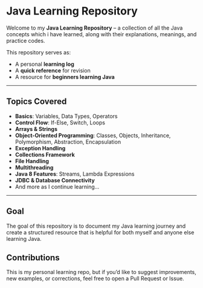 # Java Learning Repository

Welcome to my **Java Learning Repository** – a collection of all the Java concepts which i have learned, along with their explanations, meanings, and practice codes.  

This repository serves as:
- A personal **learning log**  
- A **quick reference** for revision  
- A resource for **beginners learning Java**  

---

## Topics Covered
-  **Basics**: Variables, Data Types, Operators  
-  **Control Flow**: If-Else, Switch, Loops  
-  **Arrays & Strings**  
-  **Object-Oriented Programming**: Classes, Objects, Inheritance, Polymorphism, Abstraction, Encapsulation  
-  **Exception Handling**  
-  **Collections Framework**  
-  **File Handling**  
-  **Multithreading**  
-  **Java 8 Features**: Streams, Lambda Expressions  
-  **JDBC & Database Connectivity**  
-  And more as I continue learning...  

---

## Goal
The goal of this repository is to document my Java learning journey and create a structured resource that is helpful for both myself and anyone else learning Java.

## Contributions
This is my personal learning repo, but if you’d like to suggest improvements, new examples, or corrections, feel free to open a Pull Request or Issue.
